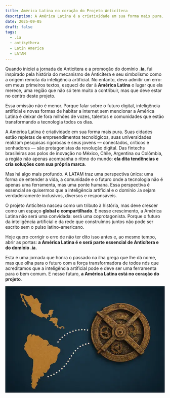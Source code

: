 ```yaml
---
title: América Latina no coração do Projeto Anticítera
description: A América Latina é a criatividade em sua forma mais pura. Suas cidades estão repletas de empreendimentos tecnológicos, suas universidades conduzem pesquisas rigorosas e seus jovens — conectados, críticos e sonhadores — são protagonistas da revolução digital.
date: 2025-09-05
draft: false
tags:
  - .ia
  - antikythera
  - Latin America
  - LATAM
---
```


Quando iniciei a jornada de Anticítera e a promoção do domínio **.ia**, fui inspirado pela história do mecanismo de Anticítera e seu simbolismo como a origem remota da inteligência artificial. No entanto, devo admitir um erro: em meus primeiros textos, esqueci de dar à **América Latina** o lugar que ela merece, uma região que não só tem muito a contribuir, mas que deve estar no centro deste projeto.

Essa omissão não é menor. Porque falar sobre o futuro digital, inteligência artificial e novas formas de habitar a internet sem mencionar a América Latina é deixar de fora milhões de vozes, talentos e comunidades que estão transformando a tecnologia todos os dias.

A América Latina é criatividade em sua forma mais pura. Suas cidades estão repletas de empreendimentos tecnológicos, suas universidades realizam pesquisas rigorosas e seus jovens — conectados, críticos e sonhadores — são protagonistas da revolução digital. Das fintechs brasileiras aos polos de inovação no México, Chile, Argentina ou Colômbia, a região não apenas acompanha o ritmo do mundo: **ela dita tendências e cria soluções com sua própria marca**.

Mas há algo mais profundo. A LATAM traz uma perspectiva única: uma forma de entender a vida, a comunidade e o futuro onde a tecnologia não é apenas uma ferramenta, mas uma ponte humana. Essa perspectiva é essencial se quisermos que a inteligência artificial e o domínio .ia sejam verdadeiramente inclusivos, diversos e responsáveis.

O projeto Anticítera nasceu como um tributo à história, mas deve crescer como um espaço **global e compartilhado**. E nesse crescimento, a América Latina não será uma convidada: será uma coprotagonista. Porque o futuro da inteligência artificial e da rede que construímos juntos não pode ser escrito sem o pulso latino-americano.

Hoje quero corrigir o erro de não ter dito isso antes e, ao mesmo tempo, abrir as portas: **a América Latina é e será parte essencial de Anticítera e do domínio .ia**.

Esta é uma jornada que honra o passado na ilha grega que lhe dá nome, mas que olha para o futuro com a força transformadora de todos nós que acreditamos que a inteligência artificial pode e deve ser uma ferramenta para o bem comum. E nesse futuro, **a América Latina está no coração do projeto**.

![Uma representação do mecanismo de Anticítera ao lado de um mapa da América do Sul, simbolizando a união do projeto com a América Latina.](/img/LATAM.webp)
